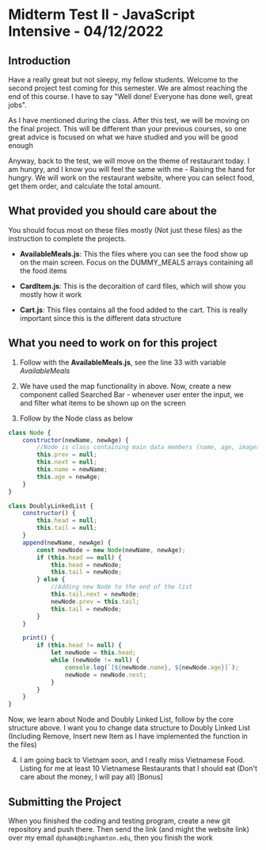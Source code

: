 # Midterm Test II - JavaScript Intensive - 04/12/2022

## Introduction

Have a really great but not sleepy, my fellow students. Welcome to the second project test coming for this semester. We are almost reaching the end of this course. I have to say "Well done! Everyone has done well, great jobs".

As I have mentioned during the class. After this test, we will be moving on the final project. This will be different than your previous courses, so one great advice is focused on what we have studied and you will be good enough

Anyway, back to the test, we will move on the theme of restaurant today. I am hungry, and I know you will feel the same with me - Raising the hand for hungry. We will work on the restaurant website, where you can select food, get them order, and calculate the total amount.

## What provided you should care about the

You should focus most on these files mostly (Not just these files) as the instruction to complete the projects.

-   **AvailableMeals.js**: This the files where you can see the food show up on the main screen. Focus on the DUMMY_MEALS arrays containing all the food items

-   **CardItem.js**: This is the decoraition of card files, which will show you mostly how it work

-   **Cart.js**: This files contains all the food added to the cart. This is really important since this is the different data structure

## What you need to work on for this project

1. Follow with the **AvailableMeals.js**, see the line 33 with variable _AvailableMeals_

2. We have used the map functionality in above. Now, create a new component called Searched Bar - whenever user enter the input, we and filter what items to be shown up on the screen

3. Follow by the Node class as below

```javascript
class Node {
    constructor(newName, newAge) {
        //Node is class containing main data members (name, age, images - covered in React components), and Prev and Next - linking to another Node
        this.prev = null;
        this.next = null;
        this.name = newName;
        this.age = newAge;
    }
}

class DoublyLinkedList {
    constructor() {
        this.head = null;
        this.tail = null;
    }
    append(newName, newAge) {
        const newNode = new Node(newName, newAge);
        if (this.head == null) {
            this.head = newNode;
            this.tail = newNode;
        } else {
            //Adding new Node to the end of the list
            this.tail.next = newNode;
            newNode.prev = this.tail;
            this.tail = newNode;
        }
    }

    print() {
        if (this.head != null) {
            let newNode = this.head;
            while (newNode != null) {
                console.log(`[${newNode.name}, ${newNode.age}]`);
                newNode = newNode.next;
            }
        }
    }
}
```

Now, we learn about Node and Doubly Linked List, follow by the core structure above. I want you to change data structure to Doubly Linked List (Including Remove, Insert new Item as I have implemented the function in the files)

4. I am going back to Vietnam soon, and I really miss Vietnamese Food. Listing for me at least 10 Vietnamese Restaurants that I should eat (Don't care about the money, I will pay all) [Bonus]

## Submitting the Project

When you finished the coding and testing program, create a new git repository and push there. Then send the link (and might the website link) over my email `dpham4@binghamton.edu`, then you finish the work

